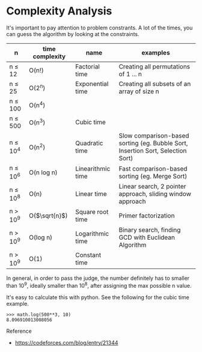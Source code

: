 # Complexity Analysis

It's important to pay attention to problem constrants. A lot of the times, you can guess the algorithm by looking at the constraints. 

| n | time complexity | name | examples |
| - | - | - | - |
| n ≤ 12 | O(n!) | Factorial time | Creating all permutations of 1 ... n |
| n ≤ 25 | O(2<sup>n</sup>) | Exponential time | Creating all subsets of an array of size n |
| n ≤ 100 | O(n<sup>4</sup>) | | |
| n ≤ 500 | O(n<sup>3</sup>) | Cubic time | |
| n ≤ 10<sup>4</sup> | O(n<sup>2</sup>) | Quadratic time | Slow comparison-based sorting (eg. Bubble Sort, Insertion Sort, Selection Sort) |
| n ≤ 10<sup>6</sup> | O(n log n) | Linearithmic time | Fast comparison-based sorting (eg. Merge Sort) |
| n ≤ 10<sup>8</sup> | O(n) | Linear time | Linear search, 2 pointer approach, sliding window approach |
| n > 10<sup>9</sup> | O($`\sqrt{n}`$) | Square root time | Primer factorization |
| n > 10<sup>9</sup> | O(log n) | Logarithmic time | Binary search, finding GCD with Euclidean Algorithm |
| n > 10<sup>9</sup> | O(1) | Constant time | |

In general, in order to pass the judge, the number definitely has to smaller than 10<sup>9</sup>, ideally smaller than 10<sup>8</sup>, after assigning the max possible n value.

It's easy to calculate this with python. See the following for the cubic time example.

```python3
>>> math.log(500**3, 10)
8.096910013008056
```

Reference
- https://codeforces.com/blog/entry/21344
